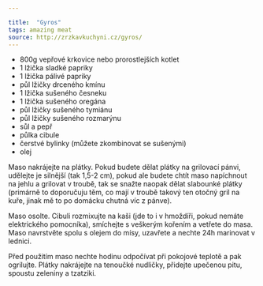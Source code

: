 ```yaml
---

title:  "Gyros"
tags: amazing meat
source: http://zrzkavkuchyni.cz/gyros/
---
```

* 800g vepřové krkovice nebo prorostlejších kotlet
* 1 lžička sladké papriky
* 1 lžička pálivé papriky
* půl lžičky drceného kmínu
* 1 lžička sušeného česneku
* 1 lžička sušeného oregána
* půl lžičky sušeného tymiánu
* půl lžičky sušeného rozmarýnu
* sůl a pepř
* půlka cibule
* čerstvé bylinky (můžete zkombinovat se sušenými)
* olej

Maso nakrájejte na plátky. Pokud budete dělat plátky na grilovací pánvi, udělejte je silnější (tak 1,5-2 cm), pokud ale budete chtít maso napíchnout na jehlu a grilovat v troubě, tak se snažte naopak dělat slabounké plátky (primárně to doporučuju těm, co mají v troubě takový ten otočný gril na kuře, jinak mě to po domácku chutná víc z pánve).

Maso osolte. Cibuli rozmixujte na kaši (jde to i v hmoždíři, pokud nemáte elektrického pomocníka), smíchejte s veškerým kořením a vetřete do masa. Maso navrstvěte spolu s olejem do mísy, uzavřete a nechte 24h marinovat v lednici.

Před použitím maso nechte hodinu odpočívat při pokojové teplotě a pak ogrilujte. Plátky nakrájejte na tenoučké nudličky, přidejte upečenou pitu, spoustu zeleniny a tzatziki.
